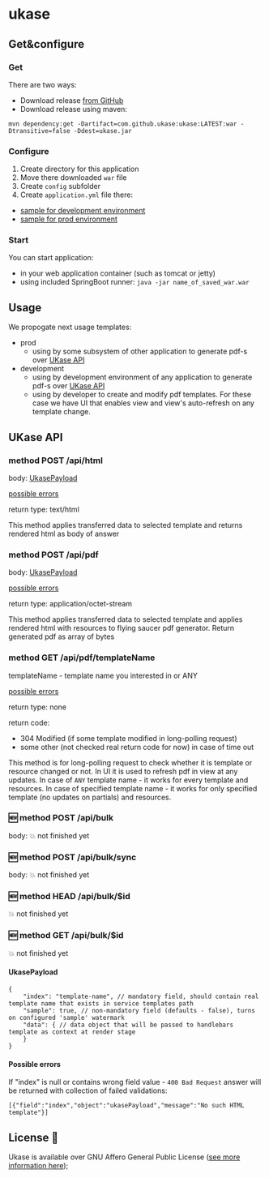 # ukase

## Get&amp;configure

### Get
There are two ways:
- Download release [from GitHub](https://github.com/ukase/ukase/releases/download/Ukase-1.3/ukase-1.3.war)
- Download release using maven:
```
mvn dependency:get -Dartifact=com.github.ukase:ukase:LATEST:war -Dtransitive=false -Ddest=ukase.jar
```

### Configure
1. Create directory for this application
2. Move there downloaded `war` file
3. Create `config` subfolder
4. Create `application.yml` file there:
  - [sample for development environment](/samples/dev/application.yml)
  - [sample for prod environment](/samples/prod/application.yml)
  
### Start

You can start application:
- in your web application container (such as tomcat or jetty)
- using included SpringBoot runner: `java -jar name_of_saved_war.war`

## Usage

We propogate next usage templates:
* prod
  - using by some subsystem of other application to generate pdf-s over [UKase API](#UKase_API)
* development
  - using by development environment of any application to generate pdf-s over [UKase API](#UKase_API)
  - using by developer to create and modify pdf templates. For these case we have UI that enables view and view's auto-refresh on any template change. 

## UKase API

### method POST /api/html

body: [UkasePayload](#ukasepayload)

[possible errors](#possible-errors)

return type: text/html

This method applies transferred data to selected template and returns rendered html as body of answer  

### method POST /api/pdf

body: [UkasePayload](#ukasepayload)

[possible errors](#possible-errors)

return type: application/octet-stream

This method applies transferred data to selected template and applies rendered html with resources to flying saucer pdf generator.
Return generated pdf as array of bytes

### method GET /api/pdf/templateName

templateName - template name you interested in or ANY 

[possible errors](#possible-errors)

return type: none

return code:
- 304 Modified (if some template modified in long-polling request)
- some other (not checked real return code for now) in case of time out 

This method is for long-polling request to check whether it is template or resource changed or not. In UI it is used to
refresh pdf in view at any updates.
In case of `ANY` template name - it works for every template and resources.
In case of specified template name - it works for only specified template (no updates on partials) and resources.

### :new: method POST /api/bulk

body:
:boom: not finished yet

### :new: method POST /api/bulk/sync

body:
:boom: not finished yet

### :new: method HEAD /api/bulk/$id

:boom: not finished yet

### :new: method GET /api/bulk/$id

:boom: not finished yet


#### UkasePayload
```
{
    "index": "template-name", // mandatory field, should contain real template name that exists in service templates path
    "sample": true, // non-mandatory field (defaults - false), turns on configured 'sample' watermark
    "data": { // data object that will be passed to handlebars template as context at render stage
    }
}
```

#### Possible errors
If "index" is null or contains wrong field value - `400 Bad Request` answer will be returned with collection of failed validations:
```
[{"field":"index","object":"ukasePayload","message":"No such HTML template"}]
```

## License :scroll:
Ukase is available over GNU Affero General Public License ([see more information here](http://www.gnu.org/licenses/));